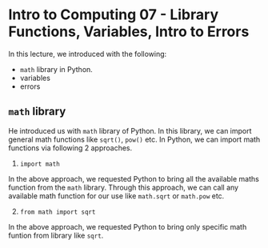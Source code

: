 # Intro to Computing 07 - Library Functions, Variables, Intro to Errors

In this lecture, we introduced with the following:

* ```math``` library in Python.
* variables
* errors

## ```math``` library

He introduced us with ```math``` library of Python. In this library, we can import general math functions like ```sqrt()```, ```pow()``` etc. In Python, we can import math functions via following 2 approaches.

1. ```import math```

In the above approach, we requested Python to bring all the available maths function from the ```math``` library. Through this approach, we can call any available math function for our use like ```math.sqrt``` or ```math.pow``` etc. 

2. ```from math import sqrt```

In the above approach, we requested Python to bring only specific math funtion from library like ```sqrt```.